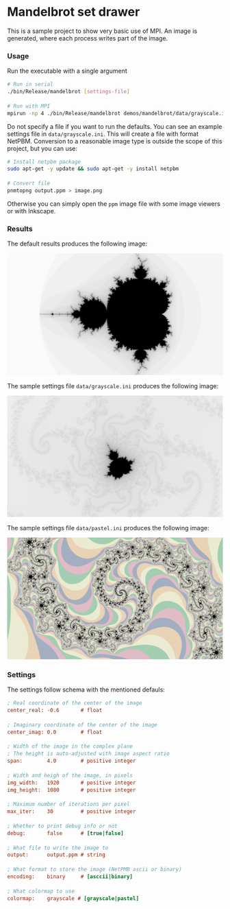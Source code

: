 # Mandelbrot set drawer

This is a sample project to show very basic use of MPI. An image is generated, where each process writes part of the image.


### Usage
Run the executable with a single argument
```bash
# Run in serial
./bin/Release/mandelbrot [settings-file]

# Run with MPI
mpirun -np 4 ./bin/Release/mandelbrot demos/mandelbrot/data/grayscale.ini
```
Do not specify a file if you want to run the defaults. You can see an example settings file in `data/grayscale.ini`.
This will create a file with format NetPBM. Conversion to a reasonable image type is outside the scope of this project,
but you can use:

```bash
# Install netpbm package
sudo apt-get -y update && sudo apt-get -y install netpbm

# Convert file
pnmtopng output.ppm > image.png
```

Otherwise you can simply open the `ppm` image file with some image viewers or with Inkscape.

### Results

The default results produces the following image:

![image](data/defaults.png)

The sample settings file `data/grayscale.ini` produces the following image:

![image](data/sample.png)

The sample settings file `data/pastel.ini` produces the following image:

![image](data/pastel.png)

### Settings
The settings follow schema with the mentioned defauls:
```ini
; Real coordinate of the center of the image
center_real: -0.6       # float

; Imaginary coordinate of the center of the image
center_imag: 0.0        # float

; Width of the image in the complex plane
; The height is auto-adjusted with image aspect ratio
span:        4.0        # positive integer

; Width and heigh of the image, in pixels
img_width:   1920       # positive integer
img_height:  1080       # positive integer

; Maximum number of iterations per pixel
max_iter:    30         # positive integer

; Whether to print debug info or not
debug:       false      # [true|false]

; What file to write the image to
output:      output.ppm # string

; What format to store the image (NetPMB ascii or binary)
encoding:    binary     # [asccii|binary]

; What colormap to use
colormap:    grayscale # [grayscale|pastel]
```
